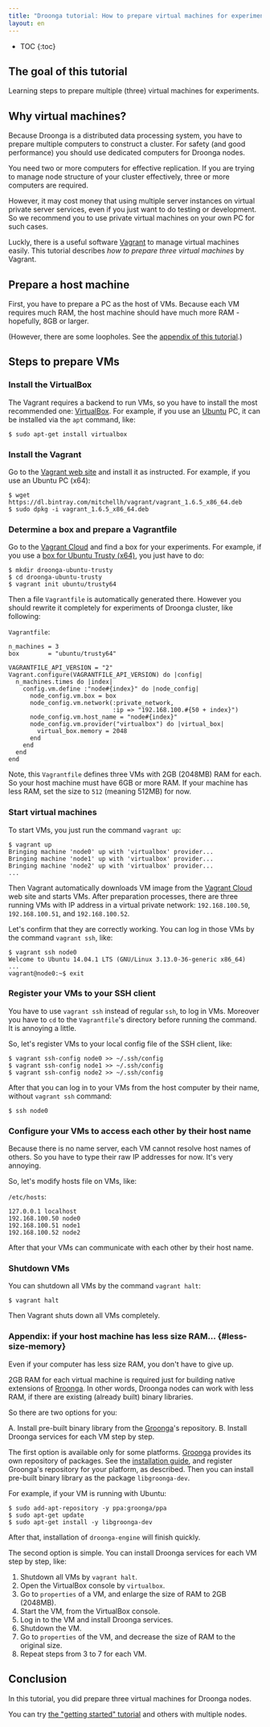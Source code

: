 ```yaml
---
title: "Droonga tutorial: How to prepare virtual machines for experiments?"
layout: en
---
```


* TOC
{:toc}

## The goal of this tutorial

Learning steps to prepare multiple (three) virtual machines for experiments.

## Why virtual machines?

Because Droonga is a distributed data processing system, you have to prepare multiple computers to construct a cluster.
For safety (and good performance) you should use dedicated computers for Droonga nodes.

You need two or more computers for effective replication.
If you are trying to manage node structure of your cluster effectively, three or more computers are required.

However, it may cost money that using multiple server instances on virtual private server services, even if you just want to do testing or development.
So we recommend you to use private virtual machines on your own PC for such cases.

Luckly, there is a useful software [Vagrant][] to manage virtual machines easily.
This tutorial describes *how to prepare three virtual machines* by Vagrant.

## Prepare a host machine

First, you have to prepare a PC as the host of VMs.
Because each VM requires much RAM, the host machine should have much more RAM - hopefully, 8GB or larger.

(However, there are some loopholes. See the [appendix of this tutorial](#less-size-memory).)

## Steps to prepare VMs

### Install the VirtualBox

The Vagrant requires a backend to run VMs, so you have to install the most recommended one: [VirtualBox][].
For example, if you use an [Ubuntu][] PC, it can be installed via the `apt` command, like:

~~~
$ sudo apt-get install virtualbox
~~~

### Install the Vagrant

Go to the [Vagrant web site][Vagrant] and install it as instructed.
For example, if you use an Ubuntu PC (x64):

~~~
$ wget https://dl.bintray.com/mitchellh/vagrant/vagrant_1.6.5_x86_64.deb
$ sudo dpkg -i vagrant_1.6.5_x86_64.deb
~~~

### Determine a box and prepare a Vagrantfile

Go to the [Vagrant Cloud][] and find a box for your experiments.
For example, if you use a [box for Ubuntu Trusty (x64)](https://vagrantcloud.com/ubuntu/boxes/trusty64), you just have to do:

~~~
$ mkdir droonga-ubuntu-trusty
$ cd droonga-ubuntu-trusty
$ vagrant init ubuntu/trusty64
~~~

Then a file `Vagrantfile` is automatically generated there.
However you should rewrite it completely for experiments of Droonga cluster, like following:

`Vagrantfile`:

~~~
n_machines = 3
box        = "ubuntu/trusty64"

VAGRANTFILE_API_VERSION = "2"
Vagrant.configure(VAGRANTFILE_API_VERSION) do |config|
  n_machines.times do |index|
    config.vm.define :"node#{index}" do |node_config|
      node_config.vm.box = box
      node_config.vm.network(:private_network,
                             :ip => "192.168.100.#{50 + index}")
      node_config.vm.host_name = "node#{index}"
      node_config.vm.provider("virtualbox") do |virtual_box|
        virtual_box.memory = 2048
      end
    end
  end
end
~~~

Note, this `Vagrantfile` defines three VMs with 2GB (2048MB) RAM for each.
So your host machine must have 6GB or more RAM.
If your machine has less RAM, set the size to `512` (meaning 512MB) for now.

### Start virtual machines

To start VMs, you just run the command `vagrant up`:

~~~
$ vagrant up
Bringing machine 'node0' up with 'virtualbox' provider...
Bringing machine 'node1' up with 'virtualbox' provider...
Bringing machine 'node2' up with 'virtualbox' provider...
...
~~~

Then Vagrant automatically downloads VM image from the [Vagrant Cloud][] web site and starts VMs.
After preparation processes, there are three running VMs with IP address in a virtual private network: `192.168.100.50`, `192.168.100.51`, and `192.168.100.52`.

Let's confirm that they are correctly working.
You can log in those VMs by the command `vagrant ssh`, like:

~~~
$ vagrant ssh node0
Welcome to Ubuntu 14.04.1 LTS (GNU/Linux 3.13.0-36-generic x86_64)
...
vagrant@node0:~$ exit
~~~


### Register your VMs to your SSH client

You have to use `vagrant ssh` instead of regular `ssh`, to log in VMs.
Moreover you have to `cd` to the `Vagrantfile`'s directory before running the command.
It is annoying a little.

So, let's register VMs to your local config file of the SSH client, like:

~~~
$ vagrant ssh-config node0 >> ~/.ssh/config
$ vagrant ssh-config node1 >> ~/.ssh/config
$ vagrant ssh-config node2 >> ~/.ssh/config
~~~

After that you can log in to your VMs from the host computer by their name, without `vagrant ssh` command:

~~~
$ ssh node0
~~~

### Configure your VMs to access each other by their host name

Because there is no name server, each VM cannot resolve host names of others.
So you have to type their raw IP addresses for now.
It's very annoying.

So, let's modify hosts file on VMs, like:

`/etc/hosts`:

~~~
127.0.0.1 localhost
192.168.100.50 node0
192.168.100.51 node1
192.168.100.52 node2
~~~

After that your VMs can communicate with each other by their host name.

### Shutdown VMs

You can shutdown all VMs by the command `vagrant halt`:

~~~
$ vagrant halt
~~~

Then Vagrant shuts down all VMs completely.

### Appendix: if your host machine has less size RAM... {#less-size-memory}

Even if your computer has less size RAM, you don't have to give up.

2GB RAM for each virtual machine is required just for building native extensions of [Rroonga][].
In other words, Droonga nodes can work with less RAM, if there are existing (already built) binary libraries.

So there are two options for you:

 A. Install pre-built binary library from the [Groonga][]'s repository.
 B. Install Droonga services for each VM step by step.

The first option is available only for some platforms.
[Groonga][] provides its own repository of packages.
See the [installation guide](http://groonga.org/docs/install.html), and register Groonga's repository for your platform, as described.
Then you can install pre-built binary library as the package `libgroonga-dev`.

For example, if your VM is running with Ubuntu:

~~~
$ sudo add-apt-repository -y ppa:groonga/ppa
$ sudo apt-get update
$ sudo apt-get install -y libgroonga-dev
~~~

After that, installation of `droonga-engine` will finish quickly.

The second option is simple.
You can install Droonga services for each VM step by step, like:

 1. Shutdown all VMs by `vagrant halt`.
 2. Open the VirtualBox console by `virtualbox`.
 3. Go to `properties` of a VM, and enlarge the size of RAM to 2GB (2048MB).
 4. Start the VM, from the VirtualBox console.
 5. Log in to the VM and install Droonga services.
 6. Shutdown the VM.
 7. Go to `properties` of the VM, and decrease the size of RAM to the original size.
 8. Repeat steps from 3 to 7 for each VM.

## Conclusion

In this tutorial, you did prepare three virtual machines for Droonga nodes.

You can try [the "getting started" tutorial](../groonga/) and others with multiple nodes.

  [Vagrant]: https://www.vagrantup.com/
  [Vagrant Cloud]: https://vagrantcloud.com/
  [VirtualBox]: https://www.virtualbox.org/
  [Groonga]: http://groonga.org/
  [Rroonga]: https://github.com/ranguba/rroonga
  [Ubuntu]: http://www.ubuntu.com/
  [Droonga]: https://droonga.org/
  [Groonga]: http://groonga.org/
